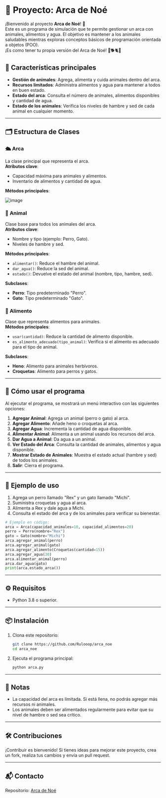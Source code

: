 
# 🐾 Proyecto: **Arca de Noé**

¡Bienvenido al proyecto **Arca de Noé**! 🌟  
Este es un programa de simulación que te permite gestionar un arca con animales, alimentos y agua. El objetivo es mantener a los animales saludables mientras exploras conceptos básicos de programación orientada a objetos (POO).  
¡Es como tener tu propia versión del Arca de Noé! 🚢🐕🐈🌾

## 📌 **Características principales**
- **Gestión de animales**: Agrega, alimenta y cuida animales dentro del arca.  
- **Recursos limitados**: Administra alimentos y agua para mantener a todos en buen estado.  
- **Estado del arca**: Consulta el número de animales, alimentos disponibles y cantidad de agua.  
- **Estado de los animales**: Verifica los niveles de hambre y sed de cada animal en cualquier momento.  

---

## 🗂️ **Estructura de Clases**

### 🛳️ **Arca**
La clase principal que representa el arca.  
**Atributos clave**:
- Capacidad máxima para animales y alimentos.  
- Inventario de alimentos y cantidad de agua.  

**Métodos principales**:

![image](https://github.com/user-attachments/assets/89f83d64-b7f9-4918-bed6-c0295465e8fa)




### 🐾 **Animal**
Clase base para todos los animales del arca.  
**Atributos clave**:
- Nombre y tipo (ejemplo: Perro, Gato).  
- Niveles de hambre y sed.  

**Métodos principales**:
- `alimentar()`: Reduce el hambre del animal.  
- `dar_agua()`: Reduce la sed del animal.  
- `estado()`: Devuelve el estado del animal (nombre, tipo, hambre, sed).  

**Subclases**:
- **Perro**: Tipo predeterminado "Perro".  
- **Gato**: Tipo predeterminado "Gato".  

### 🍴 **Alimento**
Clase que representa alimentos para animales.  
**Métodos principales**:
- `usar(cantidad)`: Reduce la cantidad de alimento disponible.  
- `es_alimento_adecuado(tipo_animal)`: Verifica si el alimento es adecuado para el tipo de animal.  

**Subclases**:
- **Heno**: Alimento para animales herbívoros.  
- **Croquetas**: Alimento para perros y gatos.  

---

## 🚀 **Cómo usar el programa**

Al ejecutar el programa, se mostrará un menú interactivo con las siguientes opciones:  
1. **Agregar Animal**: Agrega un animal (perro o gato) al arca.  
2. **Agregar Alimento**: Añade heno o croquetas al arca.  
3. **Agregar Agua**: Incrementa la cantidad de agua disponible.  
4. **Alimentar Animal**: Alimenta a un animal usando los recursos del arca.  
5. **Dar Agua a Animal**: Da agua a un animal.  
6. **Ver Estado del Arca**: Consulta la cantidad de animales, alimentos y agua disponible.  
7. **Mostrar Estado de Animales**: Muestra el estado actual (hambre y sed) de todos los animales.  
8. **Salir**: Cierra el programa.  

---

## 📖 **Ejemplo de uso**

1. Agrega un perro llamado "Rex" y un gato llamado "Michi".  
2. Suministra croquetas y agua al arca.  
3. Alimenta a Rex y dale agua a Michi.  
4. Consulta el estado del arca y de los animales para verificar su bienestar.  

```python
# Ejemplo en código:
arca = Arca(capacidad_animales=10, capacidad_alimentos=20)
perro = Perro(nombre="Rex")
gato = Gato(nombre="Michi")
arca.agregar_animal(perro)
arca.agregar_animal(gato)
arca.agregar_alimento(Croquetas(cantidad=15))
arca.agregar_agua(30)
arca.alimentar_animal(perro)
arca.dar_agua(gato)
print(arca.estado_arca())
```

---

## ⚙️ **Requisitos**
- Python 3.8 o superior.  

---

## 📦 **Instalación**

1. Clona este repositorio:  
   ```bash
   git clone https://github.com/Rulooop/arca_noe
   cd arca_noe
   ```
2. Ejecuta el programa principal:  
   ```bash
   python arca.py
   ```

---

## 📌 **Notas**
- La capacidad del arca es limitada. Si está llena, no podrás agregar más recursos ni animales.  
- Los animales deben ser alimentados regularmente para evitar que su nivel de hambre o sed sea crítico.  

---

## 🛠️ **Contribuciones**
¡Contribuir es bienvenido! Si tienes ideas para mejorar este proyecto, crea un fork, realiza tus cambios y envía un pull request.  

---

## 📬 **Contacto**
Repositorio: [Arca de Noé](https://github.com/Rulooop/arca_noe)  

